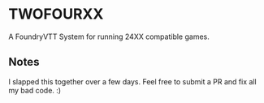 # TWOFOURXX
A FoundryVTT System for running 24XX compatible games. 

## Notes
I slapped this together over a few days. Feel free to submit a PR and fix all my bad code. :)